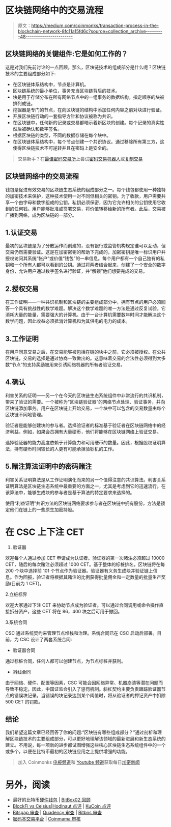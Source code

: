 # 区块链网络中的交易流程

> 原文：<https://medium.com/coinmonks/transaction-process-in-the-blockchain-network-8fc11a15fd6c?source=collection_archive---------48----------------------->

## 区块链网络的关键组件:它是如何工作的？

这是对我们先前讨论的一点回顾。那么，区块链技术的组成部分是什么呢？区块链技术的主要组成部分如下:

*   在区块链体系结构中，节点是计算机。
*   区块链系统的最小单位，事务充当区块链背后的技术。
*   块是用于存储分布在所有网络节点中的一组事务的数据结构。指定顺序的块被排列成链。
*   挖掘器是专门的节点，在向区块链的结构中添加任何内容之前对块进行验证。
*   开展区块链行动的一套指导方针和协议被称为共识。
*   在区块链中，任何新的记录或交易都暗示着新区块的创建。每个记录的真实性然后被确认和数字签名。
*   根据区块链的类型，不同的数据存储在每个块中。
*   在区块链体系结构中，每个节点创建一个共识协议。通过移除所有第三方，这使得区块链技术不可逆转并且在密码上是安全的。

> 交易新手？在[最佳密码交易所](/coinmonks/crypto-exchange-dd2f9d6f3769)上尝试[密码交易机器人](/coinmonks/crypto-trading-bot-c2ffce8acb2a)或[复制交易](/coinmonks/top-10-crypto-copy-trading-platforms-for-beginners-d0c37c7d698c)

## 区块链网络中的交易流程

钱包是促进有效交易的区块链生态系统的组成部分之一。每个钱包都使用一种独特的加密技术来保护，这种技术使用一对不同但相关的密钥。为了收款，用户需要共享一个由字母和数字组成的公钥。私钥必须保密，因为它允许相关的公钥使用它收到的任何钱。用户能够批准或签署交易，将价值转移给新的所有者。此后，交易被广播到网络，成为区块链的一部分。

## 1.认证交易

最初的区块链是为了分散运作而创建的，没有银行或监管机构规定谁可以互动，但交易仍然需要验证。这是在加密密钥的帮助下完成的，加密密钥是唯一标识用户并授权访问其系统“帐户”或价值“钱包”的一串信息。每个用户都有一个自己独有的私钥和一个所有人都可以看到的公钥。通过将两者结合起来，创建了一个安全的数字身份，允许用户通过数字签名进行验证，并“解锁”他们想要完成的交易。

## 2.授权交易

在工作证明——一种共识机制和区块链的主要组成部分中，拥有节点的用户必须回答一个具有挑战性的数学难题。解决这个数学难题的唯一方法是通过反复试验。它消耗大量的能量，需要强大的计算机。由于一台计算机需要数年时间才能解决这个数学问题，因此收益必须抵消计算机和为其供电的电力的成本。

## 3.工作证明

在用户同意交易之后，在交易能够被包括在链的块中之前，它必须被授权。在公共区块链，交易的选择是通过协商一致做出的。这意味着交易的合法性必须得到大多数“节点”的支持奖励被用来引诱网络机器的所有者验证交易。

## 4.确认

利害关系的证明——另一个在今天的区块链生态系统组件中非常流行的共识机制，带来了验证的需要。一个被称为“区块链验证器”的网络节点处理、验证事务，并向区块链添加事务。用户在区块链上开始交易，一个块中可以包含的交易数量由每个区块链不同地管理。

验证者是能够创建块的参与者。选择验证者的标准基于验证者在区块链网络中的经济利益。例如，如果会员拥有大量硬币，他们将能够在区块链网络上验证交易。

选择验证器的能力高度依赖于计算能力和可用硬币的数量。因此，根据股权证明算法，持有硬币时间较长的人更有可能承担验钞机的工作。

## 5.赌注算法证明中的密码赌注

利害关系证明算法是从工作证明演化而来的另一个值得注意的共识算法。利害关系证明算法是区块链生态系统中最重要的方面之一，尤其是考虑到它的迅速流行。在该算法中，能够生成块的参与者是基于算法的特定要求来选择的。

使用“利益证明”共识方法的区块链网络要求参与者在区块链中拥有股份，方法是锁定他们在链上的一些原生加密持股。

# 在 CSC 上下注 CET

1.  验证器

欢迎每个人通过参加 CET 申请成为认证者。验证器的第一次赌注必须超过 10000 CET，随后的每次赌注必须超过 1000 CET。基于整体的标桩排名，区块链将在每 200 个块中选择前 101 个节点作为验证器。验证器有义务生成块并验证链上信息。作为回报，验证者将根据其赌注的比例获得批量佣金和一定数量的批量生产奖励(目前为 1 CET)。

2.立桩标界

欢迎大家通过下注 CET 来协助节点成为验证者。可以通过合同调用或命令操作直接拆分资产，这些 CET 将在 86，400 块之后可用于撤回。

3.系统合同

CSC 通过系统契约来管理节点堆栈和治理。系统合同已在 CSC 启动后部署。目前，为 CSC 设计了两套系统合同:

*   验证器合同

通过标桩合同，任何人都可以创建节点，为节点标桩并获利。

*   斜线合同

由于网络、硬件、配置等因素，CSC 可能会因网络异常、机器崩溃等潜在问题而导致不稳定。因此，中国证监会引入了惩罚机制。斜杠契约主要负责跟踪验证器节点的错误块记录。当错误的块记录达到某个阈值时，将从验证者的押记资产中扣除 500 CET 的罚款。

## 结论

我们希望这篇文章已经回答了你的问题:“区块链有哪些组成部分？”通过剖析和理解区块链技术的主要组成部分，可以更好地理解该领域的最新进展和新生态系统的建立。不用说，每一项新的进步都试图增强这些核心区块链生态系统组件中的一个或多个，以便在比特币最初的区块链应用之上提供增强的功能。

> 加入 Coinmonks [电报频道](https://t.me/coincodecap)和 [Youtube 频道](https://www.youtube.com/c/coinmonks/videos)获取每日[加密新闻](http://coincodecap.com/)

# 另外，阅读

*   最好的比特币[硬件钱包](/coinmonks/hardware-wallets-dfa1211730c6) | [BitBox02 回顾](/coinmonks/bitbox02-review-your-swiss-bitcoin-hardware-wallet-c36c88fff29)
*   [BlockFi vs Celsius](/coinmonks/blockfi-vs-celsius-vs-hodlnaut-8a1cc8c26630)|[Hodlnaut 点评](/coinmonks/hodlnaut-review-best-way-to-hodl-is-to-earn-interest-on-your-bitcoin-6658a8c19edf) | [KuCoin 点评](https://coincodecap.com/kucoin-review)
*   [Bitsgap 审查](/coinmonks/bitsgap-review-a-crypto-trading-bot-that-makes-easy-money-a5d88a336df2) | [Quadency 审查](/coinmonks/quadency-review-a-crypto-trading-automation-platform-3068eaa374e1) | [Bitbns 审查](/coinmonks/bitbns-review-38256a07e161)
*   [密码本交易平台](/coinmonks/top-10-crypto-copy-trading-platforms-for-beginners-d0c37c7d698c) | [Coinmama 审核](/coinmonks/coinmama-review-ace5641bde6e)
